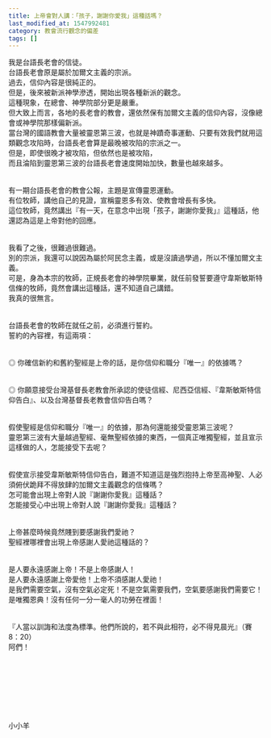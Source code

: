```yaml
---
title: 上帝會對人講：「孩子，謝謝你愛我」這種話嗎？
last_modified_at: 1547992481
category: 教會流行觀念的偏差
tags: []
---
```


<p>我是台語長老會的信徒。<br/>台語長老會原是屬於加爾文主義的宗派。<br/>過去，信仰內容是很純正的。<br/>但是，後來被新派神學滲透，開始出現各種新派的觀念。<br/>這種現象，在總會、神學院部分更是嚴重。<br/>但大致上而言，各地的長老會的教會，還依然保有加爾文主義的信仰內容，沒像總會或神學院那樣偏新派。<br/><!--more-->當台灣的國語教會大量被靈恩第三波，也就是神蹟奇事運動、只要有效我們就用這類觀念攻陷時，台語長老會算是最晚被攻陷的宗派之一。<br/>但是，即使很晚才被攻陷，但依然也是被攻陷，<br/>而且淪陷到靈恩第三波的台語長老會速度開始加快，數量也越來越多。<br/><br/><br/>有一期台語長老會的教會公報，主題是宣傳靈恩運動。<br/>有位牧師，講他自己的見證，宣稱靈恩多有效、使教會增長有多快。<br/>這位牧師，竟然講出『有一天，在意念中出現「孩子，謝謝你愛我」』這種話，他還認為這是上帝對他的回應。<br/><br/><br/>我看了之後，很難過很難過。<br/>別的宗派，我還可以說因為屬於阿民念主義，或是沒讀過學過，所以不懂加爾文主義。<br/>可是，身為本宗的牧師，正規長老會的神學院畢業，就任前發誓要遵守韋斯敏斯特信條的牧師，竟然會講出這種話，還不知道自己講錯。<br/>我真的很無言。<br/><br/><br/>台語長老會的牧師在就任之前，必須進行誓約。<br/>誓約的內容裡，有這兩項：<br/><br/><br/>◎ 你確信新約和舊約聖經是上帝的話，是你信仰和職分『唯一』的依據嗎？<br/><br/><br/>◎ 你願意接受台灣基督長老教會所承認的使徒信經、尼西亞信經、『韋斯敏斯特信仰告白』、以及台灣基督長老教會信仰告白嗎？<br/><br/><br/>假使聖經是信仰和職分『唯一』的依據，那為何還能接受靈恩第三波呢？<br/>靈恩第三波有大量越過聖經、毫無聖經依據的東西，一個真正唯獨聖經，並且宣示這樣做的人，怎能接受下去呢？<br/><br/><br/>假使宣示接受韋斯敏斯特信仰告白，難道不知道這是強烈抱持上帝至高神聖、人必須俯伏跪拜不得放肆的加爾文主義觀念的信條嗎？<br/>怎可能會出現上帝對人說『謝謝你愛我』這種話？<br/>怎能接受心中出現上帝對人說『謝謝你愛我』這種話？<br/> <br/><br/>上帝甚麼時候竟然賤到要感謝我們愛祂？<br/>聖經裡哪裡會出現上帝感謝人愛祂這種話的？<br/><br/><br/>是人要永遠感謝上帝！不是上帝感謝人！<br/>是人要永遠感謝上帝愛他！上帝不須感謝人愛祂！<br/>是我們需要空氣，沒有空氣必定死！不是空氣需要我們，空氣要感謝我們需要它！<br/>是唯獨恩典！沒有任何一分一毫人的功勞在裡面！<br/><br/><br/>『人當以訓誨和法度為標準。他們所說的，若不與此相符，必不得見晨光』（賽8：20）<br/>阿們！<br/><br/><br/><br/><br/><br/><br/><br/><br/>小小羊<br/>
</p>